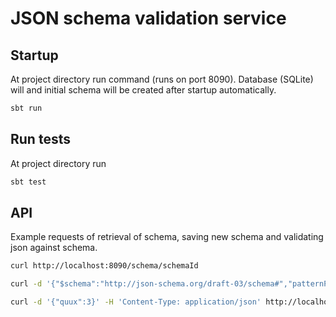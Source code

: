# JSON schema validation service


## Startup

At project directory run command (runs on port 8090). Database (SQLite) will and initial schema will be created after startup automatically.
```bash
sbt run
```

## Run tests
At project directory run
```bash
sbt test
```

## API

Example requests of retrieval of schema, saving new schema and validating json against schema.
```bash
curl http://localhost:8090/schema/schemaId
```
```bash
curl -d '{"$schema":"http://json-schema.org/draft-03/schema#","patternProperties":{"f.*o":{"type":"integer"}}}' -H 'Content-Type: application/json' http://localhost:8090/schema/schemaId
```
```bash
curl -d '{"quux":3}' -H 'Content-Type: application/json' http://localhost:8090/validate/3
```




